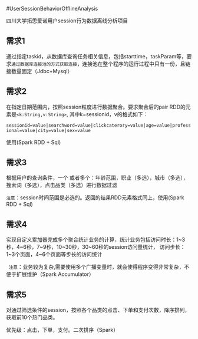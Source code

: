 #UserSessionBehaviorOfflineAnalysis

四川大学拓思爱诺用户session行为数据离线分析项目

## 需求1
通过指定taskid，从数据库查询任务相关信息，包括starttime，taskParam等，要求`通过数据库连接池的方式获取连接`，连接池在整个程序的运行过程中只有一份，且链接数量固定（Jdbc+Mysql）

## 需求2
在指定日期范围内，按照session粒度进行数据聚合。要求聚合后的pair RDD的元素是`<k:String,v:String>`,	其中k=sessionid，v的格式如下：

`sessionid=value|searchword=value|clickcaterory=value|age=value|professional=value|city=value|sex=value`

使用(Spark RDD + Sql)

## 需求3
根据用户的查询条件，一个 或者多个：年龄范围，职业（多选），城市（多选），搜索词（多选），点击品类（多选）进行数据过滤

`注意`：session时间范围是必选的。返回的结果RDD元素格式同上，使用(Spark RDD + Sql)

## 需求4

实现自定义累加器完成多个聚合统计业务的计算，统计业务包括访问时长：1~3秒，4~6秒，7~9秒，10~30秒，30~60秒的session访问量统计，
访问步长：1~3个页面，4~6个页面等步长的访问统计

` 注意`：业务较为复杂,需要使用多个广播变量时，就会使得程序变得非常复杂，不便于扩展维护（Spark Accumulator）

## 需求5
对通过筛选条件的session，按照各个品类的点击、下单和支付次数，降序排列，获取前10个热门品类。

优先级：点击，下单，支付。二次排序（Spark）
